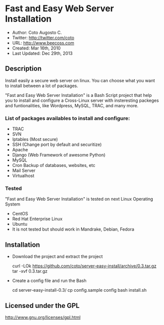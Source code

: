 # Fast and Easy Web Server Installation
 
- Author: Coto Augosto C.
- Twitter: http://twitter.com/coto
- URL: http://www.beecoss.com
- Created: Mar 16th, 2010
- Last Updated: Dec 29th, 2013

## Description
Install easily a secure web server on linux. You can choose what you want to install between a lot of packages.

"Fast and Easy Web Server Installation" is a Bash Script project that help you to install and configure a Cross-Linux server with insteresting packeges and funtionalities, like Wordpress, MySQL, TRAC, and many more.

### List of packages availables to install and configure:

 * TRAC
 * SVN
 * Iptables (Most secure)
 * SSH (Change port by default and securitize)
 * Apache
 * Django (Web Framework of awesome Python)
 * MySQL
 * Cron Backup of databases, websites, etc
 * Mail Server
 * Virtualhost

### Tested
"Fast and Easy Web Server Installation" is tested on next Linux Operating System
 
 * CentOS
 * Red Hat Enterprise Linux 
 * Ubuntu
 * It is not tested but should work in Mandrake, Debian, Fedora

## Installation

 * Download the project and extract the project
    
    curl -LOk https://github.com/coto/server-easy-install/archive/0.3.tar.gz
    tar -xvf 0.3.tar.gz
    
 * Create a config file and run the Bash
      
    cd server-easy-install-0.3/
    cp config.sample config
    bash install.sh


## Licensed under the GPL
http://www.gnu.org/licenses/gpl.html
 	
